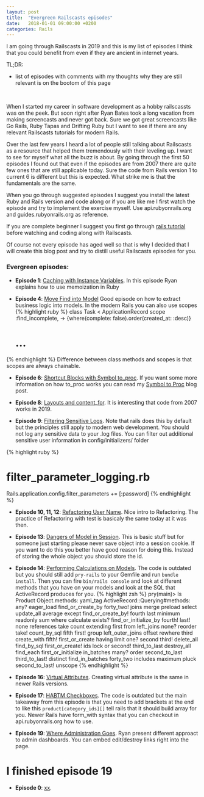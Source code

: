 ```yaml
---
layout: post
title:  "Evergreen Railscasts episodes"
date:   2018-01-01 09:00:00 +0200
categories: Rails
---
```


I am going through Railscasts in 2019 and this is my list of episodes I think that you could benefit from even if they are ancient in internet years.

TL;DR:
  - list of episodes with comments with my thoughts why they are still relevant is on the bootom of this page

  <br>

When I started my career in software development as a hobby railscassts was on the peek. But soon right after Ryan Bates took a long vacation from making screencasts and never got back. Sure we got great screencasts like Go Rails, Ruby Tapas and Drifting Ruby but I want to see if there are any relevant Railscasts tutorials for modern Rails.

Over the last few years I heard a lot of people still talking about Railscasts as a resource that helped them tremendously with their leveling up. I want to see for myself what all the buzz is about. By going through the first 50 episodes I found out that even if the episodes are from 2007 there are quite few ones that are still applicable today. Sure the code from Rails version 1 to current 6 is different but this is expected. What strike me is that the fundamentals are the same.

When you go through suggested episodes I suggest you install the latest Ruby and Rails version and code along or if you are like me I first watch the episode and try to implement the exercise myself. Use api.rubyonrails.org and guides.rubyonrails.org as reference.

If you are complete beginner I suggest you first go through [rails tutorial](https://www.railstutorial.org/book) before watching and coding along with Railscasts.

Of course not every episode has aged well so that is why I decided that I will create this blog post and try to distill useful Railscasts episodes for you.

### Evergreen episodes:
- **Episode 1**: [Caching with Instance Variables](http://railscasts.com/episodes/1-caching-with-instance-variables?view=asciicast). In this episode Ryan explains how to use memoization in Ruby

- **Episode 4**: [Move Find into Model](http://railscasts.com/episodes/4-move-find-into-model?view=asciicast)
Good episode on how to extract business logic into models. In the modern Rails you can also use scopes
{% highlight ruby %}
class Task < ApplicationRecord
  scope :find_incomplete, -> {where(complete: false).order(created_at: :desc)}
  # ...
{% endhighlight %}
Difference between class methods and scopes is that scopes are always chainable.

- **Episode 6**: [Shortcut Blocks with Symbol to_proc](http://railscasts.com/episodes/6-shortcut-blocks-with-symbol-to-proc). If you want some more information on how to_proc works you can read my [Symbol to Proc](https://tonidezman.github.io/ruby/2018/12/24/symbol-to-proc.html) blog post.

- **Episode 8**: [Layouts and content_for](http://railscasts.com/episodes/8-layouts-and-content-for). It is interesting that code from 2007 works in 2019.

- **Episode 9**: [Filtering Sensitive Logs](http://railscasts.com/episodes/9-filtering-sensitive-logs). Note that rails does this by default but the principles still apply to modern web development. You should not log any sensitive data to your .log files. You can filter out additional sensitive user information in config/initializers/ folder

{% highlight ruby %}
# filter_parameter_logging.rb
Rails.application.config.filter_parameters += [:password]
{% endhighlight %}

- **Episode 10, 11, 12**: [Refactoring User Name](http://railscasts.com/episodes/10-refactoring-user-name-part-1?view=asciicast). Nice intro to Refactoring. The practice of Refactoring with test is basicaly the same today at it was then.

- **Episode 13**: [Dangers of Model in Session](http://railscasts.com/episodes/13-dangers-of-model-in-session?view=asciicast). This is basic stuff but for someone just starting please never save object into a session cookie. If you want to do this you better have good reason for doing this. Instead of storing the whole object you should store the id.

- **Episode 14**: [Performing Calculations on Models](http://railscasts.com/episodes/14-performing-calculations-on-models). The code is outdated but you should still add `pry-rails` to your Gemfile and run `bundle install`. Then you can fire `bin/rails console` and look at different methods that you have on your models and look at the SQL that ActiveRecord produces for you.
{% highlight zsh %}
pry(main)> ls Product
Object.methods: yaml_tag
ActiveRecord::Querying#methods:
  any?          eager_load       find_or_create_by      forty_two!  joins             merge    preload          select          update_all
  average       except           find_or_create_by!     fourth      last              minimum  readonly         sum             where
  calculate     exists?          find_or_initialize_by  fourth!     last!             none     references       take
  count         extending        first                  from        left_joins        none?    reorder          take!
  count_by_sql  fifth            first!                 group       left_outer_joins  offset   rewhere          third
  create_with   fifth!           first_or_create        having      limit             one?     second           third!
  delete_all    find_by_sql      first_or_create!       ids         lock              or       second!          third_to_last
  destroy_all   find_each        first_or_initialize    in_batches  many?             order    second_to_last   third_to_last!
  distinct      find_in_batches  forty_two              includes    maximum           pluck    second_to_last!  unscope
{% endhighlight %}

- **Episode 16**: [Virtual Attributes](http://railscasts.com/episodes/16-virtual-attributes). Creating virtual attribute is the same in newer Rails versions.

- **Episode 17**: [HABTM Checkboxes](http://railscasts.com/episodes/17-habtm-checkboxes). The code is outdated but the main takeaway from this episode is that you need to add brackets at the end to like this `product[category_ids][]` tell rails that it should build array for you. Newer Rails have form_with syntax that you can checkout in api.rubyonrails.org how to use.

- **Episode 19**: [Where Administration Goes](http://railscasts.com/episodes/19-where-administration-goes?view=asciicast). Ryan present different approact to admin dashboards. You can embed edit/destroy links right into the page.

# I finished episode 19
- **Episode 0**: [xx](xx).
